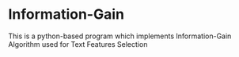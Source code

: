 Information-Gain
================

This is a python-based program which implements Information-Gain Algorithm used for Text Features Selection

